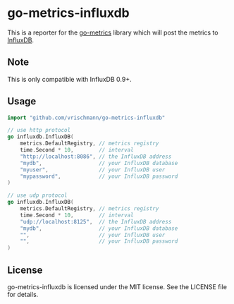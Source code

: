 go-metrics-influxdb
===================

This is a reporter for the [go-metrics](https://github.com/rcrowley/go-metrics) library which will post the metrics to [InfluxDB](https://influxdb.com/).

Note
----

This is only compatible with InfluxDB 0.9+.

Usage
-----

```go
import "github.com/vrischmann/go-metrics-influxdb"

// use http protocol
go influxdb.InfluxDB(
    metrics.DefaultRegistry, // metrics registry
    time.Second * 10,        // interval
    "http://localhost:8086", // the InfluxDB address
    "mydb",                  // your InfluxDB database
    "myuser",                // your InfluxDB user
    "mypassword",            // your InfluxDB password
)

// use udp protocol
go influxdb.InfluxDB(
    metrics.DefaultRegistry, // metrics registry
    time.Second * 10,        // interval
    "udp://localhost:8125",  // the InfluxDB address
    "mydb",                  // your InfluxDB database
    "",                      // your InfluxDB user
    "",                      // your InfluxDB password
)
```

License
-------

go-metrics-influxdb is licensed under the MIT license. See the LICENSE file for details.
